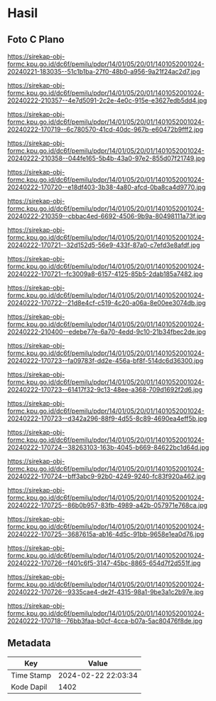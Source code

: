 # Hasil

## Foto C Plano

https://sirekap-obj-formc.kpu.go.id/dc6f/pemilu/pdpr/14/01/05/20/01/1401052001024-20240221-183035--51c1b1ba-27f0-48b0-a956-9a21f24ac2d7.jpg

https://sirekap-obj-formc.kpu.go.id/dc6f/pemilu/pdpr/14/01/05/20/01/1401052001024-20240222-210357--4e7d5091-2c2e-4e0c-915e-e3627edb5dd4.jpg

https://sirekap-obj-formc.kpu.go.id/dc6f/pemilu/pdpr/14/01/05/20/01/1401052001024-20240222-170719--6c780570-41cd-40dc-967b-e60472b9fff2.jpg

https://sirekap-obj-formc.kpu.go.id/dc6f/pemilu/pdpr/14/01/05/20/01/1401052001024-20240222-210358--044fe165-5b4b-43a0-97e2-855d07f21749.jpg

https://sirekap-obj-formc.kpu.go.id/dc6f/pemilu/pdpr/14/01/05/20/01/1401052001024-20240222-170720--e18df403-3b38-4a80-afcd-0ba8ca4d9770.jpg

https://sirekap-obj-formc.kpu.go.id/dc6f/pemilu/pdpr/14/01/05/20/01/1401052001024-20240222-210359--cbbac4ed-6692-4506-9b9a-80498111a73f.jpg

https://sirekap-obj-formc.kpu.go.id/dc6f/pemilu/pdpr/14/01/05/20/01/1401052001024-20240222-170721--32d152d5-56e9-433f-87a0-c7efd3e8afdf.jpg

https://sirekap-obj-formc.kpu.go.id/dc6f/pemilu/pdpr/14/01/05/20/01/1401052001024-20240222-170721--fc3009a8-6157-4125-85b5-2dab185a7482.jpg

https://sirekap-obj-formc.kpu.go.id/dc6f/pemilu/pdpr/14/01/05/20/01/1401052001024-20240222-170722--21d8e4cf-c519-4c20-a06a-8e00ee3074db.jpg

https://sirekap-obj-formc.kpu.go.id/dc6f/pemilu/pdpr/14/01/05/20/01/1401052001024-20240222-210400--edebe77e-6a70-4edd-9c10-21b34fbec2de.jpg

https://sirekap-obj-formc.kpu.go.id/dc6f/pemilu/pdpr/14/01/05/20/01/1401052001024-20240222-170723--fa09783f-dd2e-456a-bf8f-514dc6d36300.jpg

https://sirekap-obj-formc.kpu.go.id/dc6f/pemilu/pdpr/14/01/05/20/01/1401052001024-20240222-170723--61417f32-9c13-48ee-a368-709d1692f2d6.jpg

https://sirekap-obj-formc.kpu.go.id/dc6f/pemilu/pdpr/14/01/05/20/01/1401052001024-20240222-170723--d342a296-88f9-4d55-8c89-4690ea4eff5b.jpg

https://sirekap-obj-formc.kpu.go.id/dc6f/pemilu/pdpr/14/01/05/20/01/1401052001024-20240222-170724--38263103-163b-4045-b669-84622bc1d64d.jpg

https://sirekap-obj-formc.kpu.go.id/dc6f/pemilu/pdpr/14/01/05/20/01/1401052001024-20240222-170724--bff3abc9-92b0-4249-9240-fc83f920a462.jpg

https://sirekap-obj-formc.kpu.go.id/dc6f/pemilu/pdpr/14/01/05/20/01/1401052001024-20240222-170725--86b0b957-83fb-4989-a42b-057971e768ca.jpg

https://sirekap-obj-formc.kpu.go.id/dc6f/pemilu/pdpr/14/01/05/20/01/1401052001024-20240222-170725--3687615a-ab16-4d5c-91bb-9658e1ea0d76.jpg

https://sirekap-obj-formc.kpu.go.id/dc6f/pemilu/pdpr/14/01/05/20/01/1401052001024-20240222-170726--f401c6f5-3147-45bc-8865-654d7f2d551f.jpg

https://sirekap-obj-formc.kpu.go.id/dc6f/pemilu/pdpr/14/01/05/20/01/1401052001024-20240222-170726--9335cae4-de2f-4315-98a1-9be3a1c2b97e.jpg

https://sirekap-obj-formc.kpu.go.id/dc6f/pemilu/pdpr/14/01/05/20/01/1401052001024-20240222-170718--76bb3faa-b0cf-4cca-b07a-5ac80476f8de.jpg


## Metadata

| Key        | Value               |
| ---------- | ------------------- |
| Time Stamp | 2024-02-22 22:03:34 |
| Kode Dapil | 1402                |



